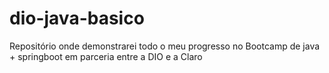 # dio-java-basico
Repositório onde demonstrarei todo o meu progresso no Bootcamp de java + springboot em parceria entre a DIO e a Claro
